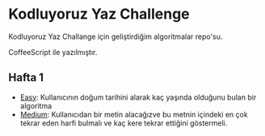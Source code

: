 # Kodluyoruz Yaz Challenge

Kodluyoruz Yaz Challange için geliştirdiğim algoritmalar repo'su.

CoffeeScript ile yazılmıştır.

## Hafta 1

- [Easy](/hafta-1/src/easy.coffee): Kullanıcının doğum tarihini alarak kaç yaşında olduğunu bulan bir algoritma
- [Medium](/hafta-1/src/medium.coffee): Kullanıcıdan bir metin alacağızve  bu metnin içindeki en çok tekrar eden harfi bulmalı ve kaç kere tekrar ettiğini göstermeli.